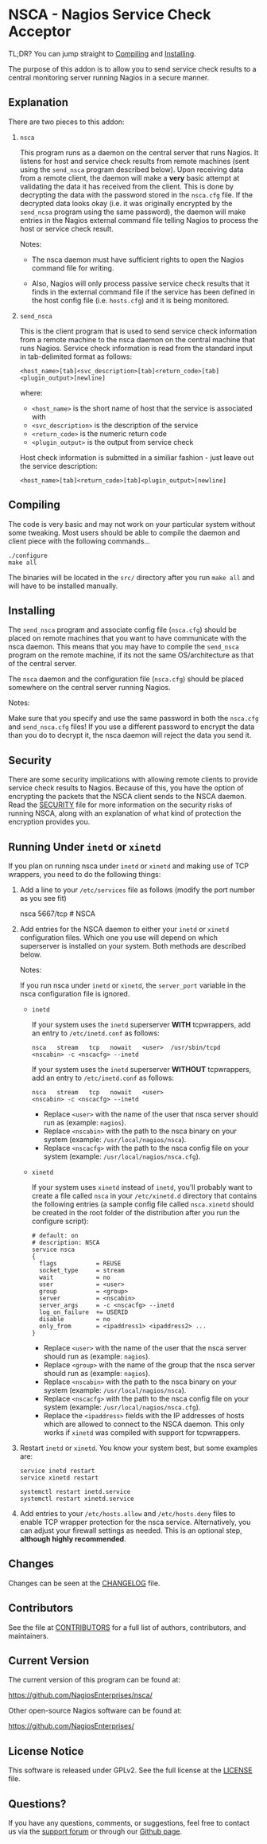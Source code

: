 NSCA - Nagios Service Check Acceptor
====================================

TL;DR? You can jump straight to [Compiling](#compiling) and 
[Installing](#installing).

The purpose of this addon is to allow you to send service check
results to a central monitoring server running Nagios in a secure
manner.


Explanation
-----------

There are two pieces to this addon:

1. `nsca`

   This program runs as a daemon on the central server
   that runs Nagios. It listens for host and service
   check results from remote machines (sent using the
   `send_nsca` program described below). Upon receiving
   data from a remote client, the daemon will make a
   **very** basic attempt at validating the data it has
   received from the client. This is done by decrypting
   the data with the password stored in the `nsca.cfg` 
   file. If the decrypted data looks okay (i.e. it was
   originally encrypted by the `send_ncsa` program using
   the same password), the daemon will make entries in
   the Nagios external command file telling Nagios
   to process the host or service check result.

   Notes: 

   * The nsca daemon must have sufficient rights
      to open the Nagios command file for writing.  

   * Also, Nagios will only process passive service check
      results that it finds in the external command file
      if the service has been defined in the host config
      file (i.e. `hosts.cfg`) and it is being monitored.


2. `send_nsca`

   This is the client program that is used to send
   service check information from a remote machine to
   the nsca daemon on the central machine that runs
   Nagios. Service check information is read from
   the standard input in tab-delimited format as
   follows:

       <host_name>[tab]<svc_description>[tab]<return_code>[tab]<plugin_output>[newline]

   where:

   * `<host_name>` is the short name of host that the service is associated with
   * `<svc_description>` is the description of the service
   * `<return_code>` is the numeric return code
   * `<plugin_output>` is the output from service check

   Host check information is submitted in a similiar
   fashion - just leave out the service description:

       <host_name>[tab]<return_code>[tab]<plugin_output>[newline]



Compiling
---------

The code is very basic and may not work on your particular
system without some tweaking. Most users should be able to compile
the daemon and client piece with the following commands...

    ./configure
    make all

The binaries will be located in the `src/` directory after you
run `make all` and will have to be installed manually.



Installing
----------

The `send_nsca` program and associate config file (`nsca.cfg`) should
be placed on remote machines that you want to have communicate 
with the nsca daemon. This means that you may have to compile the
`send_nsca` program on the remote machine, if its not the same
OS/architecture as that of the central server.

The `nsca` daemon and the configuration file (`nsca.cfg`) should
be placed somewhere on the central server running Nagios.

Notes:

Make sure that you specify and use the same password in
both the `nsca.cfg` and `send_nsca.cfg` files!  If you use a
different password to encrypt the data than you do to decrypt
it, the nsca daemon will reject the data you send it.



Security
--------

There are some security implications with allowing remote clients
to provide service check results to Nagios.  Because of this, you
have the option of encrypting the packets that the NSCA client sends
to the NSCA daemon. Read the [SECURITY](SECURITY.md) file for more information
on the security risks of running NSCA, along with an explanation of what
kind of protection the encryption provides you.



Running Under `inetd` or `xinetd`
-----------------------------

If you plan on running nsca under `inetd` or `xinetd` and making use
of TCP wrappers, you need to do the following things:

1. Add a line to your `/etc/services` file as follows (modify the port
   number as you see fit)

    nsca            5667/tcp  # NSCA

2. Add entries for the NSCA daemon to either your `inetd` or `xinetd`
   configuration files. Which one you use will depend on which
   superserver is installed on your system. Both methods are described
   below.

   Notes:

   If you run nsca under `inetd` or `xinetd`, the `server_port`
   variable in the nsca configuration file is ignored.


   * `inetd`
   
     If your system uses the `inetd` superserver **WITH** tcpwrappers, add an
     entry to `/etc/inetd.conf` as follows:

         nsca   stream   tcp   nowait   <user>  /usr/sbin/tcpd  <nscabin> -c <nscacfg> --inetd

     If your system uses the `inetd` superserver **WITHOUT** tcpwrappers, add an
     entry to `/etc/inetd.conf` as follows:

         nsca   stream   tcp   nowait   <user>                  <nscabin> -c <nscacfg> --inetd

      * Replace `<user>` with the name of the user that nsca server should run as (example: `nagios`).
      * Replace `<nscabin>` with the path to the nsca binary on your system (example: `/usr/local/nagios/nsca`).
      * Replace `<nscacfg>` with the path to the nsca config file on your system (example: `/usr/local/nagios/nsca.cfg`).


   * `xinetd`

     If your system uses `xinetd` instead of `inetd`, you'll probably
     want to create a file called `nsca` in your `/etc/xinetd.d`
     directory that contains the following entries (a sample config
     file called `nsca.xinetd` should be created in the root folder of
     the distribution after you run the configure script):

         # default: on
         # description: NSCA
         service nsca
         {
           flags           = REUSE
           socket_type     = stream        
           wait            = no
           user            = <user>
           group           = <group>
           server          = <nscabin>
           server_args     = -c <nscacfg> --inetd
           log_on_failure  += USERID
           disable         = no
           only_from       = <ipaddress1> <ipaddress2> ...
         }


      * Replace `<user>` with the name of the user that the nsca server should run as (example: `nagios`).
      * Replace `<group>` with the name of the group that the nsca server should run as (example: `nagios`).
      * Replace `<nscabin>` with the path to the nsca binary on your system (example: `/usr/local/nagios/nsca`).
      * Replace `<nscacfg>` with the path to the nsca config file on your system (example: `/usr/local/nagios/nsca.cfg`).
      * Replace the `<ipaddress>` fields with the IP addresses of hosts which
        are allowed to connect to the NSCA daemon.  This only works if `xinetd` was
        compiled with support for tcpwrappers.

3. Restart `inetd` or `xinetd`. You know your system best, but some examples are:

       service inetd restart
       service xinetd restart

       systemctl restart inetd.service
       systemctl restart xinetd.service

4. Add entries to your `/etc/hosts.allow` and `/etc/hosts.deny`
   files to enable TCP wrapper protection for the nsca service.
   Alternatively, you can adjust your firewall settings as needed.
   This is an optional step, **although highly recommended**.

Changes
-------

Changes can be seen at the [CHANGELOG](CHANGELOG.md) file.


Contributors
------------

See the file at [CONTRIBUTORS](CONTRIBUTORS.md) for a full list of authors,
contributors, and maintainers.

Current Version
---------------

The current version of this program can be found at:

  https://github.com/NagiosEnterprises/nsca/

Other open-source Nagios software can be found at:

  https://github.com/NagiosEnterprises/

License Notice
--------------

This software is released under GPLv2. See the full license at the 
[LICENSE](LICENSE.md) file.

Questions?
----------

If you have any questions, comments, or suggestions, feel free to contact us
via the [support forum](http://support.nagios.com/forum/) or through our
[Github page](https://github.com/NagiosEnterprises/nsca/).


